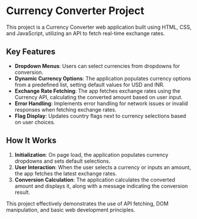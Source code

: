 # Currency Converter Project

This project is a Currency Converter web application built using HTML, CSS, and JavaScript, utilizing an API to fetch real-time exchange rates.

## Key Features

- **Dropdown Menus**: Users can select currencies from dropdowns for conversion.
- **Dynamic Currency Options**: The application populates currency options from a predefined list, setting default values for USD and INR.
- **Exchange Rate Fetching**: The app fetches exchange rates using the Currency API, calculating the converted amount based on user input.
- **Error Handling**: Implements error handling for network issues or invalid responses when fetching exchange rates.
- **Flag Display**: Updates country flags next to currency selections based on user choices.

## How It Works

1. **Initialization**: On page load, the application populates currency dropdowns and sets default selections.
2. **User Interaction**: When the user selects a currency or inputs an amount, the app fetches the latest exchange rates.
3. **Conversion Calculation**: The application calculates the converted amount and displays it, along with a message indicating the conversion result.

This project effectively demonstrates the use of API fetching, DOM manipulation, and basic web development principles.
